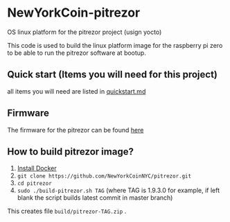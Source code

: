 # NewYorkCoin-pitrezor
OS linux platform for the pitrezor project (usign yocto)

This code is used to build the linux platform image for the raspberry pi zero to be able to run the pitrezor software at bootup.

## Quick start (Items you will need for this project)
all items you will need are listed in [quickstart.md](https://github.com/NewYorkCoinNYC/pitrezor/blob/main/quickstart.md)

## Firmware
The firmware for the pitrezor can be found [here](https://github.com/NewYorkCoinNYC/pitrezor-firmware)
## How to build pitrezor image?

1. [Install Docker](https://docs.docker.com/engine/installation/)
2. `git clone https://github.com/NewYorkCoinNYC/pitrezor.git`
3. `cd pitrezor`
4. `sudo ./build-pitrezor.sh TAG` (where TAG is 1.9.3.0 for example, if left blank the script builds latest commit in master branch)

This creates file `build/pitrezor-TAG.zip` .

